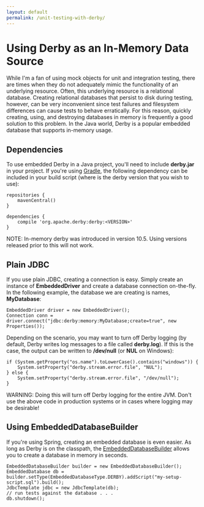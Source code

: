 ```yaml
---
layout: default
permalink: /unit-testing-with-derby/
---
```


# Using Derby as an In-Memory Data Source

<!-- 2/3/2015 -->

While I'm a fan of using mock objects for unit and integration testing, there are times when they do not adequately mimic the functionality of an underlying resource.  Often, this underlying resource is a relational database.  Creating relational databases that persist to disk during testing, however, can be very inconvenient since test failures and filesystem differences can cause tests to behave erratically.  For this reason, quickly creating, using, and destroying databases in memory is frequently a good solution to this problem.  In the Java world, Derby is a popular embedded database that supports in-memory usage.

## Dependencies

To use embedded Derby in a Java project, you'll need to include **derby.jar** in your project.  If you're using [Gradle](http://www.gradle.org), the following dependency can be included in your build script (where **<VERSION>** is the derby version that you wish to use):

	repositories {
		mavenCentral()
	}

	dependencies {
		compile 'org.apache.derby:derby:<VERSION>'
	}

NOTE: In-memory derby was introduced in version 10.5.  Using versions released prior to this will not work.

## Plain JDBC

If you use plain JDBC, creating a connection is easy.  Simply create an instance of **EmbeddedDriver** and create a database connection on-the-fly.  In the following example, the database we are creating is names, **MyDatabase**:

	EmbeddedDriver driver = new EmbeddedDriver();
	Connection conn = driver.connect("jdbc:derby:memory:MyDatabase;create=true", new Properties());

Depending on the scenario, you may want to turn off Derby logging (by default, Derby writes log messages to a file called **derby.log**).  If this is the case, the output can be written to **/dev/null** (or **NUL** on Windows):

	if (System.getProperty("os.name").toLowerCase().contains("windows")) {
		System.setProperty("derby.stream.error.file", "NUL");
	} else {
		System.setProperty("derby.stream.error.file", "/dev/null");
	}

WARNING: Doing this will turn off Derby logging for the entire JVM.  Don't use the above code in production systems or in cases where logging may be desirable!

## Using EmbeddedDatabaseBuilder

If you're using Spring, creating an embedded database is even easier.  As long as Derby is on the classpath, the [EmbeddedDatabaseBuilder](http://docs.spring.io/spring/docs/current/javadoc-api/org/springframework/jdbc/datasource/embedded/EmbeddedDatabaseBuilder.html) allows you to create a database in memory in seconds.

	EmbeddedDatabaseBuilder builder = new EmbeddedDatabaseBuilder();
    EmbeddedDatabase db = builder.setType(EmbeddedDatabaseType.DERBY).addScript("my-setup-script.sql").build();
    JdbcTemplate jdbc = new JdbcTemplate(db);
    // run tests against the database . . .
    db.shutdown();
